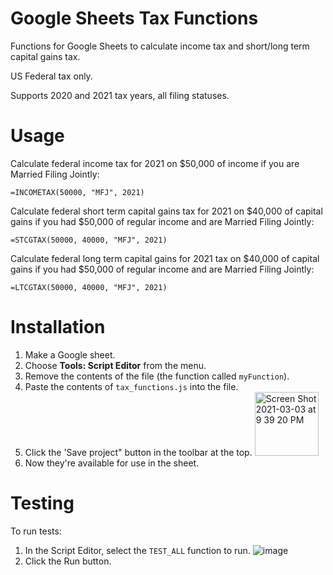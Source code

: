 # Google Sheets Tax Functions

Functions for Google Sheets to calculate income tax and short/long term capital gains tax.

US Federal tax only.

Supports 2020 and 2021 tax years, all filing statuses.

# Usage

Calculate federal income tax for 2021 on $50,000 of income if you are Married Filing Jointly:

```
=INCOMETAX(50000, "MFJ", 2021)
```

Calculate federal short term capital gains tax for 2021 on $40,000 of capital gains if you had $50,000 of regular income
and are Married Filing Jointly:

```
=STCGTAX(50000, 40000, "MFJ", 2021)
```

Calculate federal long term capital gains for 2021 tax on $40,000 of capital gains if you had $50,000 of regular income
and are Married Filing Jointly:

```
=LTCGTAX(50000, 40000, "MFJ", 2021)
```

# Installation

1. Make a Google sheet.
2. Choose **Tools: Script Editor** from the menu.
3. Remove the contents of the file (the function called `myFunction`).
4. Paste the contents of `tax_functions.js` into the file.
5. Click the 'Save project" button in the toolbar at the top. <img width="102" alt="Screen Shot 2021-03-03 at 9 39 20 PM" src="https://user-images.githubusercontent.com/16927/109916905-479fd700-7c69-11eb-831b-b22d72b1b974.png">
6. Now they're available for use in the sheet.

# Testing

To run tests:

1. In the Script Editor, select the `TEST_ALL` function to run. ![image](https://user-images.githubusercontent.com/16927/110350152-47e0ff00-7fe8-11eb-957e-6c5235b88ed1.png)
2. Click the Run button.
